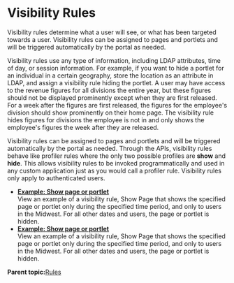 # Visibility Rules

Visibility rules determine what a user will see, or what has been targeted towards a user. Visibility rules can be assigned to pages and portlets and will be triggered automatically by the portal as needed.

Visibility rules use any type of information, including LDAP attributes, time of day, or session information. For example, if you want to hide a portlet for an individual in a certain geography, store the location as an attribute in LDAP, and assign a visibility rule hiding the portlet. A user may have access to the revenue figures for all divisions the entire year, but these figures should not be displayed prominently except when they are first released. For a week after the figures are first released, the figures for the employee's division should show prominently on their home page. The visibility rule hides figures for divisions the employee is not in and only shows the employee's figures the week after they are released.

Visibility rules can be assigned to pages and portlets and will be triggered automatically by the portal as needed. Through the APIs, visibility rules behave like profiler rules where the only two possible profiles are **show** and **hide**. This allows visibility rules to be invoked programmatically and used in any custom application just as you would call a profiler rule. Visibility rules only apply to authenticated users.

-   **[Example: Show page or portlet](../pzn/pzn_example_visibility.md)**  
View an example of a visibility rule, Show Page that shows the specified page or portlet only during the specified time period, and only to users in the Midwest. For all other dates and users, the page or portlet is hidden.
-   **[Example: Show page or portlet](../pzn/pzn_example_visibility.md)**  
View an example of a visibility rule, Show Page that shows the specified page or portlet only during the specified time period, and only to users in the Midwest. For all other dates and users, the page or portlet is hidden.

**Parent topic:**[Rules](../pzn/pzn_rules.md)

